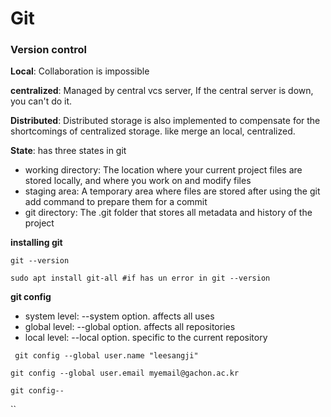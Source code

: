 # Git

### __Version control__

__Local__: Collaboration is impossible

__centralized__: Managed by central vcs server, If the central server is down, you can't do it.

__Distributed__: Distributed storage is also implemented to compensate for the shortcomings of centralized storage. like merge an local, centralized.

__State__: has three states in git
 * working directory: The location where your current project files are stored locally, and where you work on and modify files
 * staging area: A temporary area where files are stored after using the git add command to prepare them for a commit
 * git directory: The .git folder that stores all metadata and history of the project

__installing git__

`git --version`

`sudo apt install git-all #if has un error in git --version`

__git config__
 * system level: --system option. affects all uses
 * global level: --global option. affects all repositories
 * local level: --local option. specific to the current repository

` git config --global user.name "leesangji"`

`git config --global user.email myemail@gachon.ac.kr`

`git config--`

``
